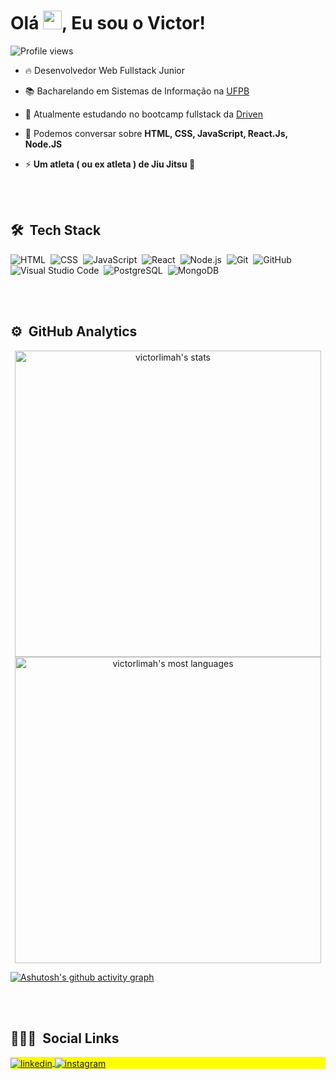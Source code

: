 
<h1 align="left">Olá <img src="https://raw.githubusercontent.com/kaueMarques/kaueMarques/master/hi.gif" width="30px">, Eu sou o Victor!</h1>
<p align="left"> <img src="https://komarev.com/ghpvc/?username=victorlimah&color=yellow" alt="Profile views" /> </p>

- 🔥 Desenvolvedor Web Fullstack Junior

- 📚 Bacharelando em Sistemas de Informação na [UFPB](http://www.ccae.ufpb.br/si)

- 🔭 Atualmente estudando no bootcamp fullstack da [Driven](https://driven.com.br/)

<!--
- 👨‍💻 All of my projects are available at [maykbrito.dev](https://maykbrito.dev) // Criar portfólio

- ▶️ Publico vídeos dos meus projetos no meu [linkedin.](https://linkedin.com/in/victorlimah)
-->
- 💬 Podemos conversar sobre **HTML, CSS, JavaScript, React.Js, Node.JS**

- ⚡  **Um atleta ( ou ex atleta ) de Jiu Jitsu 🥋**

<br><br>

## 🛠 &nbsp;Tech Stack


![HTML](https://img.shields.io/badge/-HTML-05122A?style=flat&logo=HTML5)&nbsp;
![CSS](https://img.shields.io/badge/-CSS-05122A?style=flat&logo=CSS3&logoColor=1572B6)&nbsp;
![JavaScript](https://img.shields.io/badge/-JavaScript-05122A?style=flat&logo=javascript)&nbsp;
![React](https://img.shields.io/badge/-React-05122A?style=flat&logo=react)&nbsp;
![Node.js](https://img.shields.io/badge/-Node.js-05122A?style=flat&logo=node.js)&nbsp;
![Git](https://img.shields.io/badge/-Git-05122A?style=flat&logo=git)&nbsp;
![GitHub](https://img.shields.io/badge/-GitHub-05122A?style=flat&logo=github)&nbsp;
![Visual Studio Code](https://img.shields.io/badge/-Visual%20Studio%20Code-05122A?style=flat&logo=visual-studio-code&logoColor=007ACC)&nbsp;
![PostgreSQL](https://img.shields.io/badge/-PostgreSQL-05122A?style=flat&logo=postgresql)&nbsp;
![MongoDB](https://img.shields.io/badge/-MongoDB-05122A?style=flat&logo=mongodb)&nbsp;

<br><br>

## ⚙️ &nbsp;GitHub Analytics

<p align="center">
<img width="490em" src="https://github-readme-stats.vercel.app/api?username=victorlimah&show_icons=true&theme=vision-friendly-dark" alt="victorlimah's stats"/>
<img width="490em" src="https://github-readme-stats.vercel.app/api/top-langs/?username=victorlimah&layout=compact&theme=vision-friendly-dark" alt="victorlimah's most languages"/>
</p>

[![Ashutosh's github activity graph](https://activity-graph.herokuapp.com/graph?username=victorlimah&theme=react-dark)](https://github.com/ashutosh00710/github-readme-activity-graph)


<br><br>

## 👨🏽‍🦲 &nbsp;Social Links

<p align="left" style="background:yellow">
<a href="https://linkedin.com/in/victorlimah" target="_blank">
  <img align="center" src="https://img.shields.io/badge/-victorlimah-05122A?style=flat&logo=linkedin" alt="linkedin"/>
</a>
<a href="https://instagram.com/victorlimah" target="_blank">
 <img align="center" src="https://img.shields.io/badge/-victorlimah-05122A?style=flat&logo=instagram" alt="instagram"/>
</a>
</p>


